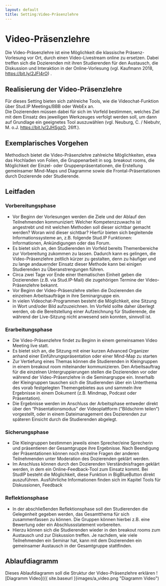 ```yaml
---
layout: default
title: Setting:Video-Präsenzlehre
---
```

# Video-Präsenzlehre
Die Video-Präsenzlehre ist eine Möglichkeit die klassische Präsenz-Vorlesung vor Ort, durch einen Video-Livestream online zu ersetzen. Dabei treffen sich die Dozierenden mit ihren Studierenden für den Austausch, die Diskussion und Interaktion in der Online-Vorlesung (vgl. Kaufmann 2018, https://bit.ly/2JFI4rO) .

## Realisierung der Video-Präsenzlehre
Für dieses Setting bieten sich zahlreiche Tools, wie die Videochat-Funktion über Stud.IP Meetings/BBB oder WebEx an.                 
Die Dozierenden müssen dabei für sich im Vorfeld bestimmen, welches Ziel mit dem Einsatz des jeweiligen Werkzeuges verfolgt werden soll, um dann auf Grundlage ein geeignetes Tool auszuwählen (vgl. Neuburg, C. / Niebuhr, M. o.J. https://bit.ly/2JHSgzO, 26ff.).

## Exemplarisches Vorgehen
Methodisch bietet die Video-Präsenzlehre zahlreiche Möglichkeiten, etwa das Hochladen von Folien, die Gruppenarbeit in sog. breakout rooms, die Möglichkeit der Einzel- oder Gruppenpräsentationen, die Erstellung gemeinsamer Mind-Maps und Diagramme sowie die Frontal-Präsentationen durch Dozierende oder Studierende.


## Leitfaden
### Vorbereitungsphase
* Vor Beginn der Vorlesungen werden die Ziele und der Ablauf den Teilnehmenden kommuniziert: Welcher Kompetenzzuwachs ist angestrebt und mit welchen Methoden soll dieser sichtbar gemacht werden? Woran wird dieser sichtbar? Hierfür bieten sich begleitende Informationssysteme an, z.B. folgende Stud.IP Funktionen: Informationen, Ankündigungen oder das Forum.
* Es bietet sich an, den Studierenden im Vorfeld bereits Themenbereiche zur Vorbereitung zukommen zu lassen. Dadurch kann es gelingen, die Video-Präsenzlehre zeitlich kürzer zu gestalten, denn zu häufiger und zu lange andauernder Einsatz dieser Methode kann bei einigen Studierenden zu Überanstrengungen führen.
* Circa zwei Tage vor Ende einer thematischen Einheit geben die Dozierenden (z.B. via Stud.IP-Mail) die zugehörigen Termine der  Video-Präsenzlehre bekannt.
* Vor Beginn der Video-Präsenzlehre stellen die Dozierenden die einzelnen Arbeitsaufträge in ihre Seminargruppe ein.
* In vielen Videochat-Programmen besteht die Möglichkeit, eine Sitzung in Wort und/oder Bild aufzuzeichnen. Im Vorfeld sollte daher überlegt werden, ob die Bereitstellung einer Aufzeichnung für Studierende, die während der Live-Sitzung nicht anwesend sein konnten, sinnvoll ist.

### Erarbeitungsphase
* Die Video-Präsenzlehre findet zu Beginn in einem gemeinsamen Video Meeting live statt.
* Es bietet sich an, die Sitzung mit einer kurzen Advanced Organizer anhand einer Einführungspräsentation oder einer Mind-Map zu starten  
* Zur Vertiefung eines Themas können die Studierenden in Kleingruppen in einem breakout room miteinander kommunizieren. Den Arbeitsauftrag für die einzelnen Untergruppierungen stellen die Dozierenden vor oder während der Video-Präsenzlehre in die Seminargruppe ein. Innerhalb der Kleingruppen tauschen sich die Studierenden über ein Unterthema des vorab festgelegten Themengebietes aus und sammeln ihre Ergebnisse in einem Dokument (z.B. Mindmap, Podcast oder Präsentation).
* Die Ergebnisse werden im Anschluss der Arbeitsphase entweder direkt über den “Präsentationsmodus” der Videoplattform (”Bildschirm teilen”) vorgestellt, oder in einem Dateimanagement des Dozierenden zur späteren Einsicht durch die Studierenden abgelegt. 

### Sicherungsphase
* Die Kleingruppen bestimmen jeweils einen Sprecher/eine Sprecherin und präsentieren der Gesamtgruppe ihre Ergebnisse. Nach Beendigung der Präsentationen können noch einzelne Fragen der anderen Teilnehmenden unter Moderation des Dozierenden geklärt werden.
* Im Anschluss können durch den Dozierenden Verständnisfragen geklärt werden, in dem ein Online-Feedback-Tool zum Einsatz kommt. Bei StudIP besteht die Möglichkeit, diese Funktion in BigBlueButton direkt auszuführen. Ausführliche Informationen finden sich im Kapitel Tools für Diskussionen, Feedback 

### Reflektionsphase
* In der abschließenden Reflektionsphase soll den Studierenden die Gelegenheit gegeben werden, das Gesamtthema für sich zusammenfassen zu können. Die  Gruppen können hierbei z.B. eine Bewertung oder ein Abschlussstatement vorbereiten.
* Hierzu können sich die Studierenden wieder in den breakout rooms zum Austausch und zur Diskussion treffen. Je nachdem, wie viele Teilnehmenden ein Seminar hat, kann mit dem Dozierenden ein gemeinsamer Austausch in der Gesamtgruppe stattfinden.


## Ablaufdiagramm 
Dieses Ablaufdiagramm soll die Struktur der Video-Präsenzlehre erklären
![Diagramm Video]({{ site.baseurl }}images/a_video.png "Diagramm Video")





